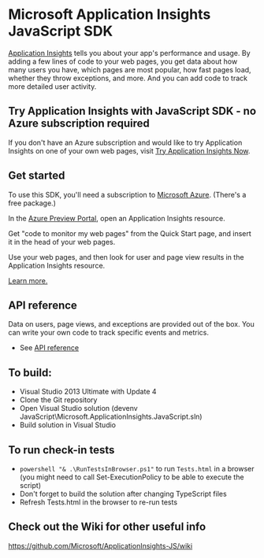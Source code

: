 ﻿# Microsoft Application Insights JavaScript SDK

[Application Insights](https://azure.microsoft.com/services/application-insights/) tells you about your app's performance and usage. By adding a few lines of code to your web pages, you get data about how many users you have, which pages are most popular, how fast pages load, whether they throw exceptions, and more. And you can add code to track more detailed user activity.

## Try Application Insights with JavaScript SDK - no Azure subscription required
If you don't have an Azure subscription and would like to try Application Insights on one of your own web pages, visit [Try Application Insights Now](http://aka.ms/ainow). 

## Get started

To use this SDK, you'll need a subscription to [Microsoft Azure](https://azure.com). (There's a free package.)

In the [Azure Preview Portal](https://portal.azure.com), open an Application Insights resource. 

Get "code to monitor my web pages" from the Quick Start page, and insert it in the head of your web pages. 

Use your web pages, and then look for user and page view results in the Application Insights resource. 

[Learn more.](https://azure.microsoft.com/documentation/articles/app-insights-javascript/)


## API reference

Data on users, page views, and exceptions are provided out of the box. You can write your own code to track specific events and metrics.

* See [API reference](https://github.com/Microsoft/ApplicationInsights-JS/blob/master/API-reference.md)

## To build:

* Visual Studio 2013 Ultimate with Update 4
* Clone the Git repository 
* Open Visual Studio solution (devenv JavaScript\Microsoft.ApplicationInsights.JavaScript.sln)
* Build solution in Visual Studio

## To run check-in tests
* `powershell "& .\RunTestsInBrowser.ps1"` to run `Tests.html` in a browser (you might need to call Set-ExecutionPolicy to be able to execute the script)
* Don't forget to build the solution after changing TypeScript files
* Refresh Tests.html in the browser to re-run tests

## Check out the Wiki for other useful info

https://github.com/Microsoft/ApplicationInsights-JS/wiki
